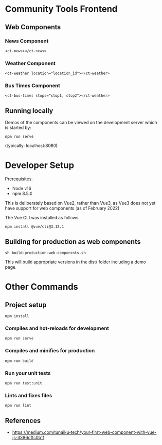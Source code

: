 Community Tools Frontend
========================

## Web Components

### News Component
```
<ct-news></ct-news>
```

### Weather Component
```
<ct-weather location="location_id"></ct-weather>
```

### Bus Times Component
```
<ct-bus-times stops="stop1, stop2"></ct-weather>
```

## Running locally

Demos of the components can be viewed on the development server
which is started by:

```
npm run serve
```

(typically: localhost:8080)

# Developer Setup

Prerequisites:
* Node v16
* npm 8.5.0

This is deliberately based on Vue2, rather than Vue3, as Vue3 does not
yet have support for web components (as of February 2022)

The Vue CLI was installed as follows
```
npm install @vue/cli@3.12.1
```

## Building for production as web components

```
sh build-production-web-components.sh
```

This will build appropriate versions in the dist/ folder including a demo page.

# Other Commands

## Project setup
```
npm install
```

### Compiles and hot-reloads for development
```
npm run serve
```

### Compiles and minifies for production
```
npm run build
```

### Run your unit tests
```
npm run test:unit
```

### Lints and fixes files
```
npm run lint
```

## References

* https://medium.com/tunaiku-tech/your-first-web-component-with-vue-js-3386cffc0b1f